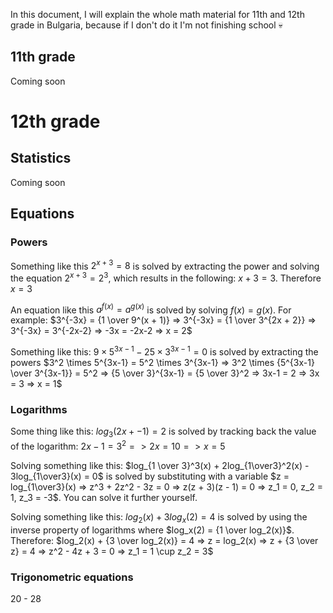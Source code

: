 In this document, I will explain the whole math material for 11th and 12th grade in Bulgaria, because if I don't do it I'm not finishing school :skull:

## 11th grade
Coming soon

# 12th grade
## Statistics
Coming soon

## Equations
### Powers
Something like this $`2^{x+3} = 8`$ is solved by extracting the power and solving the equation $`2^{x+3} = 2^3`$, which results in the following: $`x + 3 = 3`$. Therefore $`x = 3`$

An equation like this $`a^{f(x)} = a^{g(x)}`$ is solved by solving $`f(x) = g(x)`$. For example: $`3^{-3x} = {1 \over 9^(x + 1)} => 3^{-3x} = {1 \over 3^{2x + 2}} => 3^{-3x} = 3^{-2x-2} => -3x = -2x-2 => x = 2`$

Something like this: $`9 \times 5^{3x-1} - 25 \times 3^{3x-1} = 0`$ is solved by extracting the powers $`3^2 \times 5^{3x-1} = 5^2 \times 3^{3x-1} => 3^2 \times {5^{3x-1} \over 3^{3x-1}} = 5^2 => {5 \over 3}^{3x-1} = {5 \over 3}^2 => 3x-1 = 2 => 3x = 3 => x = 1`$

### Logarithms
Some thing like this: $`log_3(2x+-1) = 2`$ is solved by tracking back the value of the logarithm: $`2x - 1 = 3^2 => 2x = 10 => x = 5`$

Solving something like this: $`log_{1 \over 3}^3(x) + 2log_{1\over3}^2(x) - 3log_{1\over3}(x) = 0`$ is solved by substituting with a variable $`z = log_{1\over3}(x) => z^3 + 2z^2 - 3z = 0 => z(z + 3)(z - 1) = 0 => z_1 = 0, z_2 = 1, z_3 = -3`$. You can solve it further yourself.

Solving something like this: $`log_2(x) + 3log_x(2) = 4`$ is solved by using the inverse property of logarithms where $`log_x(2) = {1 \over log_2(x)}`$. Therefore: $`log_2(x) + {3 \over log_2(x)} = 4 => z = log_2(x) => z + {3 \over z} = 4 => z^2 - 4z + 3 = 0 => z_1 = 1 \cup z_2 = 3`$

### Trigonometric equations
20 - 28

